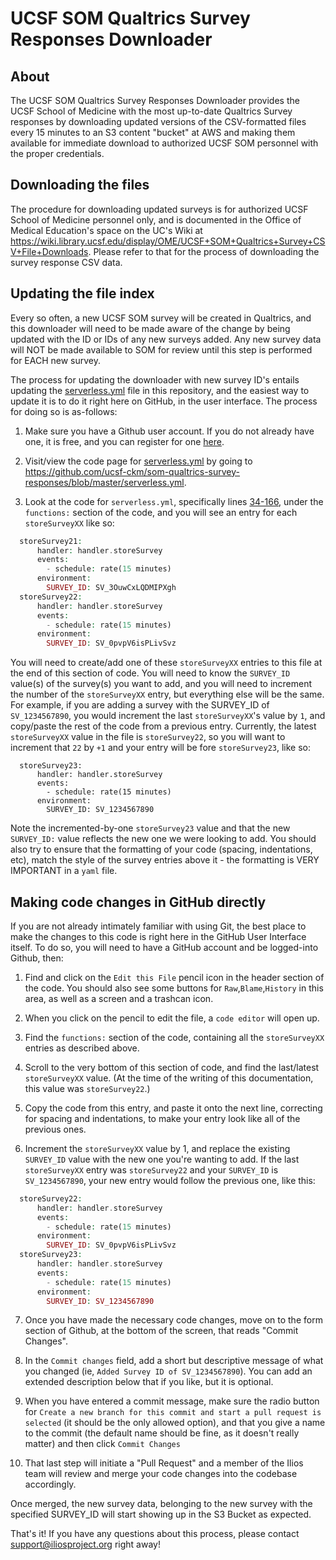 # UCSF SOM Qualtrics Survey Responses Downloader

## About
The UCSF SOM Qualtrics Survey Responses Downloader provides the UCSF School of Medicine with the most up-to-date Qualtrics Survey responses by downloading updated versions of the CSV-formatted files every 15 minutes to an S3 content "bucket" at AWS and making them available for immediate download to authorized UCSF SOM personnel with the proper credentials.

## Downloading the files

The procedure for downloading updated surveys is for authorized UCSF School of Medicine personnel only, and is documented in the Office of Medical Education's space on the UC's Wiki at https://wiki.library.ucsf.edu/display/OME/UCSF+SOM+Qualtrics+Survey+CSV+File+Downloads.  Please refer to that for the process of downloading the survey response CSV data.

## Updating the file index
Every so often, a new UCSF SOM survey will be created in Qualtrics, and this downloader will need to be made aware of the change by being updated with the ID or IDs of any new surveys added. Any new survey data will NOT be made available to SOM for review until this step is performed for EACH new survey.

The process for updating the downloader with new survey ID's entails updating the [serverless.yml](https://github.com/ucsf-ckm/som-qualtrics-survey-responses/blob/master/serverless.yml) file in this repository, and the easiest way to update it is to do it right here on GitHub, in the user interface. The process for doing so is as-follows:

1. Make sure you have a Github user account. If you do not already have one, it is free, and you can register for one [here](https://github.com/join?source=prompt-blob-show&source_repo=ucsf-ckm%2Fsom-qualtrics-survey-responses).

2. Visit/view the code page for [serverless.yml](https://github.com/ucsf-ckm/som-qualtrics-survey-responses/blob/master/serverless.yml) by going to https://github.com/ucsf-ckm/som-qualtrics-survey-responses/blob/master/serverless.yml.

3. Look at the code for `serverless.yml`, specifically lines [34-166](https://github.com/ucsf-ckm/som-qualtrics-survey-responses/blob/9b13cd6a5dd25c13f81ec947ab8162e372c0cab2/serverless.yml#L34-L166), under the `functions:` section of the code, and you will see an entry for each `storeSurveyXX` like so:

```php
  storeSurvey21:
      handler: handler.storeSurvey
      events:
        - schedule: rate(15 minutes)
      environment:
        SURVEY_ID: SV_3OuwCxLQDMIPXgh
  storeSurvey22:
      handler: handler.storeSurvey
      events:
        - schedule: rate(15 minutes)
      environment:
        SURVEY_ID: SV_0pvpV6isPLivSvz
```

You will need to create/add one of these `storeSurveyXX` entries to this file at the end of this section of code.  You will need to know the `SURVEY_ID` value(s) of the survey(s) you want to add, and you will need to increment the number of the `storeSurveyXX` entry, but everything else will be the same.  For example, if you are adding a survey with the SURVEY_ID of `SV_1234567890`, you would increment the last `storeSurveyXX`'s value by `1`, and copy/paste the rest of the code from a previous entry.  Currently, the latest `storeSurveyXX` value in the file is `storeSurvey22`, so you will want to increment that `22` by `+1` and your entry will be fore `storeSurvey23`, like so:

```
  storeSurvey23:
      handler: handler.storeSurvey
      events:
        - schedule: rate(15 minutes)
      environment:
        SURVEY_ID: SV_1234567890
```

Note the incremented-by-one `storeSurvey23` value and that the new `SURVEY_ID:` value reflects the new one we were looking to add. You should also try to ensure that the formatting of your code (spacing, indentations, etc), match the style of the survey entries above it - the formatting is VERY IMPORTANT in a `yaml` file.

## Making code changes in GitHub directly

If you are not already intimately familiar with using Git, the best place to make the changes to this code is right here in the GitHub User Interface itself.  To do so, you will need to have a GitHub account and be logged-into Github, then:

1. Find and click on the `Edit this File` pencil icon in the header section of the code.  You should also see some buttons for `Raw`,`Blame`,`History` in this area, as well as a screen and a trashcan icon.

2. When you click on the pencil to edit the file, a `code editor` will open up.

3. Find the `functions:` section of the code, containing all the `storeSurveyXX` entries as described above.

4. Scroll to the very bottom of this section of code, and find the last/latest `storeSurveyXX` value.  (At the time of the writing of this documentation, this value was `storeSurvey22`.)

5. Copy the code from this entry, and paste it onto the next line, correcting for spacing and indentations, to make your entry look like all of the previous ones.

6. Increment the `storeSurveyXX` value by 1, and replace the existing `SURVEY_ID` value with the new one you're wanting to add. If the last `storeSurveyXX` entry was `storeSurvey22` and your `SURVEY_ID` is `SV_1234567890`, your new entry would follow the previous one, like this:

```php
  storeSurvey22:
      handler: handler.storeSurvey
      events:
        - schedule: rate(15 minutes)
      environment:
        SURVEY_ID: SV_0pvpV6isPLivSvz
  storeSurvey23:
      handler: handler.storeSurvey
      events:
        - schedule: rate(15 minutes)
      environment:
        SURVEY_ID: SV_1234567890
```

7. Once you have made the necessary code changes, move on to the form section of Github, at the bottom of the screen, that reads "Commit Changes".

8. In the `Commit changes` field, add a short but descriptive message of what you changed (ie, `Added Survey ID of SV_1234567890`).  You can add an extended description below that if you like, but it is optional.

9. When you have entered a commit message, make sure the radio button for `Create a new branch for this commit and start a pull request is selected` (it should be the only allowed option), and that you give a name to the commit (the default name should be fine, as it doesn't really matter) and then click `Commit Changes`

10. That last step will initiate a "Pull Request" and a member of the Ilios team will review and merge your code changes into the codebase accordingly.

Once merged, the new survey data, belonging to the new survey with the specified SURVEY_ID will start showing up in the S3 Bucket as expected.

That's it! If you have any questions about this process, please contact support@iliosproject.org right away!
